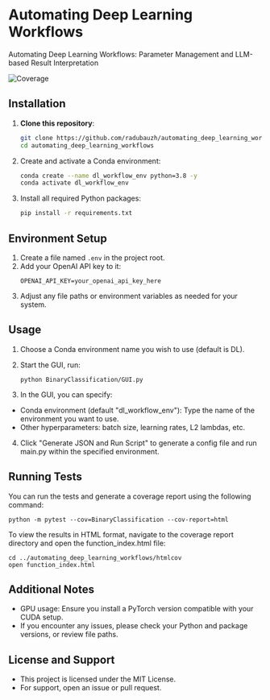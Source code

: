 # Automating Deep Learning Workflows
Automating Deep Learning Workflows: Parameter Management and LLM-based Result Interpretation

![Coverage](https://img.shields.io/badge/Coverage-82%25-brightgreen)

## Installation

1. **Clone this repository**:
   ```bash
   git clone https://github.com/radubauzh/automating_deep_learning_workflows.git
   cd automating_deep_learning_workflows
   ```
2. Create and activate a Conda environment:
   ```bash
   conda create --name dl_workflow_env python=3.8 -y
   conda activate dl_workflow_env
   ```
3. Install all required Python packages:
   ```bash
   pip install -r requirements.txt
   ```

## Environment Setup

1. Create a file named `.env` in the project root.  
2. Add your OpenAI API key to it:
   ```
   OPENAI_API_KEY=your_openai_api_key_here
   ```
3. Adjust any file paths or environment variables as needed for your system.

## Usage

1. Choose a Conda environment name you wish to use (default is DL).

2. Start the GUI, run:
   ```
   python BinaryClassification/GUI.py
   ```

3. In the GUI, you can specify:
- Conda environment (default "dl_workflow_env"): Type the name of the environment you want to use.
- Other hyperparameters: batch size, learning rates, L2 lambdas, etc.
4. Click "Generate JSON and Run Script" to generate a config file and run main.py within the specified environment.

## Running Tests
You can run the tests and generate a coverage report using the following command:

```
python -m pytest --cov=BinaryClassification --cov-report=html
```

To view the results in HTML format, navigate to the coverage report directory and open the function_index.html file:

```
cd ../automating_deep_learning_workflows/htmlcov
open function_index.html
```

## Additional Notes

- GPU usage: Ensure you install a PyTorch version compatible with your CUDA setup.
- If you encounter any issues, please check your Python and package versions, or review file paths.

## License and Support

- This project is licensed under the MIT License.
- For support, open an issue or pull request.
